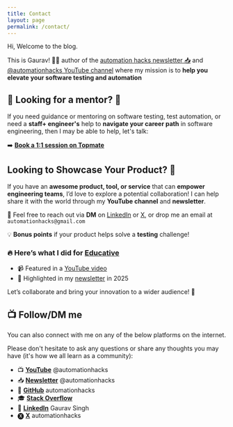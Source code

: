 ```yaml
---
title: Contact
layout: page
permalink: /contact/
---
```


Hi, Welcome to the blog.

This is Gaurav! 👋🏼 author of the [automation hacks newsletter 📥](https://newsletter.automationhacks.io/) and [@automationhacks YouTube channel](https://www.youtube.com/@automationhacks) where my mission is to **help you elevate your software testing and automation**

## 🚀 Looking for a mentor? 🚀

If you need guidance or mentoring on software testing, test automation, or need a **staff+ engineer's** help to **navigate your career path** in software engineering, then I may be able to help, let's talk:

➡️ [**Book a 1:1 session on Topmate**](https://topmate.io/automationhacks/)

## Looking to Showcase Your Product? 🚀  

If you have an **awesome product, tool, or service** that can **empower engineering teams**, I’d love to explore a potential collaboration! I can help share it with the world through my **YouTube channel** and **newsletter**.  

📩 Feel free to reach out via **DM** on [LinkedIn](https://www.linkedin.com/in/automationhacks/) or [X](https://x.com/automationhacks), or drop me an email at `automationhacks@gmail.com`

💡 **Bonus points** if your product helps solve a **testing** challenge!  

### 🔥 Here’s what I did for [Educative](https://www.educative.io/?aff=x4QL)  

- 📹 Featured in a [YouTube video](https://youtu.be/CVJKmI2GukA?t=474)  
- 📰 Highlighted in my [newsletter](https://newsletter.automationhacks.io/p/how-to-run-llms-locally-with-ollama) in 2025  

Let’s collaborate and bring your innovation to a wider audience! 🚀  

## 📺 Follow/DM me

You can also connect with me on any of the below platforms on the internet.

Please don't hesitate to ask any questions or share any thoughts you may have (it's how we all learn as a community):

- 📺 [**YouTube**](https://newsletter.automationhacks.io/) @automationhacks
- 📥 [**Newsletter**](https://newsletter.automationhacks.io/) @automationhacks
- 🥷 [**GitHub**](https://github.com/automationhacks) automationhacks
- 🎓 [**Stack Overflow**](https://stackoverflow.com/users/5336432/gaurav-singh)  
- 🔗 [**LinkedIn**](https://www.linkedin.com/in/automationhacks/) Gaurav Singh  
- 🅧 [**X**](https://x.com/automationhacks) automationhacks
